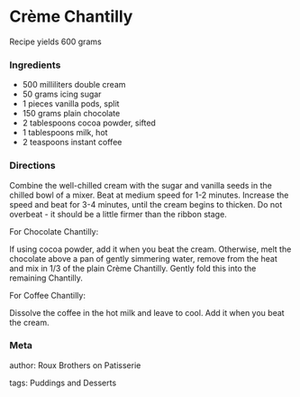 # Crème Chantilly

Recipe yields 600 grams 

### Ingredients
 * 500 milliliters double cream
 * 50 grams icing sugar
 * 1 pieces vanilla pods, split
 * 150 grams plain chocolate
 * 2 tablespoons cocoa powder, sifted
 * 1 tablespoons milk, hot
 * 2 teaspoons instant coffee

### Directions

Combine the well-chilled cream with the sugar and vanilla seeds in the chilled bowl of a mixer.  Beat at medium speed for 1-2 minutes.  Increase the speed and beat for 3-4 minutes, until the cream begins to thicken.  Do not overbeat - it should be a little firmer than the ribbon stage.

For Chocolate Chantilly:

If using cocoa powder, add it when you beat the cream.  Otherwise, melt the chocolate above a pan of gently simmering water, remove from the heat and mix in 1/3 of the plain Crème Chantilly.  Gently fold this into the remaining Chantilly.

For Coffee Chantilly:

Dissolve the coffee in the hot milk and leave to cool.  Add it when you beat the cream.

### Meta
author: Roux Brothers on Patisserie

tags: Puddings and Desserts

